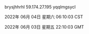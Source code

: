 brysjhhrhl 59.174.27.195 yqqlmgsycl

2022年 06月 04日 星期六 06:10:03 CST

2022年 06月 03日 星期五 22:10:03 GMT
